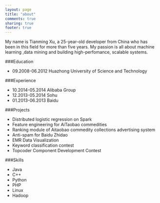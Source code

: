 ```yaml
---
layout: page
title: "about"
comments: true
sharing: true
footer: true
---
```


My name is Tianming Xu, a 25-year-old developer from China who has been in this field for more than five years. My passion is all about machine learning ,data mining and building high-perfomance, scalable systems.

###Education
* 09.2008-06.2012 Huazhong University of Science and Technology

###Experience
* 10.2014-05.2014 Alibaba Group
* 12.2013-05.2014 Sohu
* 01.2013-06.2013 Baidu

###Projects
* Distributed logistic regression on Spark
* Feature engineering for AiTaobao commedities
* Ranking module of Aitaobao commedity collections advertising system
* Anti-spam for Baidu Zhidao
* EMR Data Visualization
* Keyword classification contest
* Topcoder Component Development Contest

###Skills
* Java
* C++
* Python
* PHP
* Linux
* Hadoop

